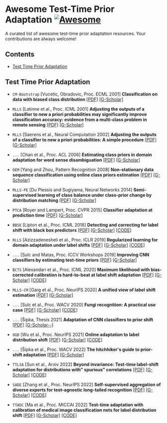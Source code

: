 # Awesome Test-Time Prior Adaptation [![Awesome](https://awesome.re/badge.svg)](https://awesome.re)

A curated list of awesome test-time prior adaptation resources. Your contributions are always welcome!

## Contents
- [Test Time Prior Adaptation](#Test-Time-Prior-Adaptation)

## Test Time Prior Adaptation
- `CM-Bootstrap` [Vucetic, Obradovic, Proc. ECML 2001] **Classification on data with biased class distribution** [[PDF]](https://link.springer.com/chapter/10.1007/3-540-44795-4_45) [[G-Scholar]](https://scholar.google.com/scholar?cluster=16694289489916650939&hl=en)

- `MLLS` [Latinne et al., Proc. ICML 2001] **Adjusting the outputs of a classifier to new a priori probabilities may significantly improve classification accuracy: evidence from a multi-class problem in remote sensing** [[PDF]](https://citeseerx.ist.psu.edu/document?repid=rep1&type=pdf&doi=34da616d9a2d89145c50014daf126c92dea7ae05) [[G-Scholar]](https://scholar.google.com/scholar?cluster=15362966087001589057&hl=en)

- `MLLS` [Saerens et al., Neural Computation 2002] **Adjusting the outputs of a classifier to new a priori probabilities: A simple procedure** [[PDF]](https://ieeexplore.ieee.org/abstract/document/6789744) [[G-Scholar]](https://scholar.google.com/scholar?cluster=13747799046419401124&hl=en)

- `...` [Chan et al., Proc. ACL 2006] **Estimating class priors in domain adaptation for word sense disambiguation** [[PDF]](https://aclanthology.org/P06-1012.pdf) [[G-Scholar]](https://scholar.google.com/scholar?cluster=8732221711619958103&hl=en)

- `OEM` [Yang and Zhou, Pattern Recognition 2008] **Non-stationary data sequence classification using online class priors estimation** [[PDF]](https://www.sciencedirect.com/science/article/pii/S0031320308000691) [[G-Scholar]](https://scholar.google.com/scholar?cluster=17949957392713824727&hl=en)

- `MLLS-PE` [Du Plessis and Sugiyama, Neural Networks 2014] **Semi-supervised learning of class balance under class-prior change by distribution matching** [[PDF]](https://www.sciencedirect.com/science/article/pii/S0893608013002748) [[G-Scholar]](https://scholar.google.com/scholar?cluster=9449747312939146788&hl=en)

- `PTCA` [Royer and Lampert, Proc. CVPR 2015] **Classifier adaptation at prediction time** [[PDF]](http://openaccess.thecvf.com/content_cvpr_2015/html/Royer_Classifier_Adaptation_at_2015_CVPR_paper.html) [[G-Scholar]](https://scholar.google.com/scholar?cluster=5667534848448966772&hl=en)

- `BBSE` [Lipton et al., Proc. ICML 2018] **Detecting and correcting for label shift with black box predictors** [[PDF]](https://proceedings.mlr.press/v80/lipton18a.html) [[G-Scholar]](https://scholar.google.com/scholar?cluster=11186647129267032175&hl=en) [[CODE]](https://github.com/zackchase/label_shift)

- `RLLS` [Azizzadenesheli et al., Proc. ICLR 2019] **Regularized learning for domain adaptation under label shifts** [[PDF]](https://openreview.net/forum?id=rJl0r3R9KX) [[G-Scholar]](https://scholar.google.com/scholar?cluster=9783659999001427739&hl=en) [[CODE]](https://github.com/Angie-Liu/labelshift)

- `...` [Sulc and Matas, Proc. ICCV Workshops 2019] **Improving CNN classifiers by estimating test-time priors** [[PDF]](http://openaccess.thecvf.com/content_ICCVW_2019/html/TASK-CV/Sulc_Improving_CNN_Classifiers_by_Estimating_Test-Time_Priors_ICCVW_2019_paper.html) [[G-Scholar]](https://scholar.google.com/scholar?cluster=6481820869363471798&hl=en)

- `BCTS` [Alexandari et al., Proc. ICML 2020] **Maximum likelihood with bias-corrected calibration is hard-to-beat at label shift adaptation** [[PDF]](http://proceedings.mlr.press/v119/alexandari20a.html) [[G-Scholar]](https://scholar.google.com/scholar?cluster=13358965669427204689&hl=en) [[CODE]](https://github.com/kundajelab/labelshiftexperiments)

- `MLLS-CM` [Garg et al., Proc. NeurIPS 2020] **A unified view of label shift estimation** [[PDF]](https://proceedings.neurips.cc/paper/2020/hash/219e052492f4008818b8adb6366c7ed6-Abstract.html) [[G-Scholar]](https://scholar.google.com/scholar?cluster=4011448638406556104&hl=en)

- `...` [Sulc et al., Proc. WACV 2020] **Fungi recognition: A practical use case** [[PDF]](https://openaccess.thecvf.com/content_WACV_2020/html/Sulc_Fungi_Recognition_A_Practical_Use_Case_WACV_2020_paper.html) [[G-Scholar]](https://scholar.google.com/scholar?cluster=3832232065045538195&hl=en) [[CODE]](https://github.com/sulc/fungi-recognition)

- `...` [Šipka, Thesis 2021] **Adaptation of CNN classifiers to prior shift** [[PDF]](https://www.academia.edu/download/79399428/F3-DP-2021-Sipka-Tomas-Diploma_thesis.pdf) [[G-Scholar--]]()

- `OGD` [Wu et al., Proc. NeurIPS 2021] **Online adaptation to label distribution shift** [[PDF]](https://proceedings.neurips.cc/paper/2021/hash/5e6bd7a6970cd4325e587f02667f7f73-Abstract.html) [[G-Scholar]](https://scholar.google.com/scholar?cluster=1753588004233914674&hl=en) [[CODE]](https://github.com/wrh14/online_adaption_to_label_distribution_shift)

- `...` [Šipka et al., Proc. WACV 2022] **The hitchhiker's guide to prior-shift adaptation** [[PDF]](http://openaccess.thecvf.com/content/WACV2022/html/Sipka_The_Hitchhikers_Guide_to_Prior-Shift_Adaptation_WACV_2022_paper.html) [[G-Scholar]](https://scholar.google.com/scholar?cluster=17936670814133771054&hl=en) 

- `TTLSA` [Sun et al., Arxiv 2022] **Beyond invariance: Test-time label-shift adaptation for distributions with" spurious" correlations** [[PDF]](https://arxiv.org/abs/2211.15646) [[G-Scholar]](https://scholar.google.com/scholar?cluster=8297779371205142813&hl=en) [[CODE]](https://github.com/nalzok/test-time-label-shift)

- `SADE` [Zhang et al., Proc. NeurIPS 2022] **Self-supervised aggregation of diverse experts for test-agnostic long-tailed recognition** [[PDF]](https://openreview.net/forum?id=m7CmxlpHTiu) [[G-Scholar]](https://scholar.google.com/scholar?cluster=16295847624184830192&hl=en) [[CODE]](https://github.com/vanint/sade-agnosticlt)

- `TTADC` [Ma et al., Proc. MICCAI 2022] **Test-time adaptation with calibration of medical image classification nets for label distribution shift** [[PDF]](https://arxiv.org/abs/2207.00769) [[G-Scholar]](https://scholar.google.com/scholar?cluster=7982883573733677737&hl=en) [[CODE]](https://github.com/med-air/TTADC)